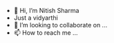 - 👋 Hi, I’m Nitish Sharma
- Just a vidyarthi
- 💞️ I’m looking to collaborate on ...
- 📫 How to reach me ...

<!---
kNIG132103/kNIG132103 is a ✨ special ✨ repository because its `README.md` (this file) appears on your GitHub profile.
You can click the Preview link to take a look at your changes.
--->
